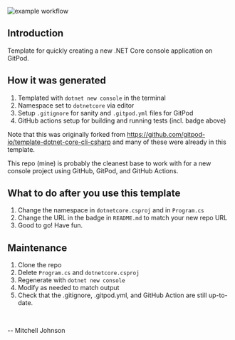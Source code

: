 ![example workflow](https://github.com/mitchazj/template-dotnet-core-cli-csharp/actions/workflows/dotnet.yml/badge.svg)

## Introduction

Template for quickly creating a new .NET Core console application on GitPod.

## How it was generated

1. Templated with `dotnet new console` in the terminal
2. Namespace set to `dotnetcore` via editor
3. Setup `.gitignore` for sanity and `.gitpod.yml` files for GitPod
4. GitHub actions setup for building and running tests (incl. badge above)

Note that this was originally forked from https://github.com/gitpod-io/template-dotnet-core-cli-csharp and many of these were already in this template.

This repo (mine) is probably the cleanest base to work with for a new console project using GitHub, GitPod, and GitHub Actions.

## What to do after you use this template

1. Change the namespace in `dotnetcore.csproj` and in `Program.cs`
2. Change the URL in the badge in `README.md` to match your new repo URL
3. Good to go! Have fun.

## Maintenance
1. Clone the repo
2. Delete `Program.cs` and `dotnetcore.csproj`
3. Regenerate with `dotnet new console`
4. Modify as needed to match output
5. Check that the .gitignore, .gitpod.yml, and GitHub Action are still up-to-date.

<br />

\-- Mitchell Johnson
